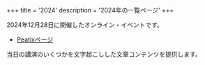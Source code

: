 +++
title = '2024'
description = '2024年の一覧ページ'
+++

2024年12月28日に開催したオンライン・イベントです。

- [Peatixページ](https://dvj2024.peatix.com/view)

当日の講演のいくつかを文字起こしした文章コンテンツを提供します。